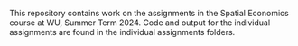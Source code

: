 This repository contains work on the assignments in the Spatial Economics course at WU, Summer Term 2024. Code and output for the individual assignments are found in the individual assignments folders.
